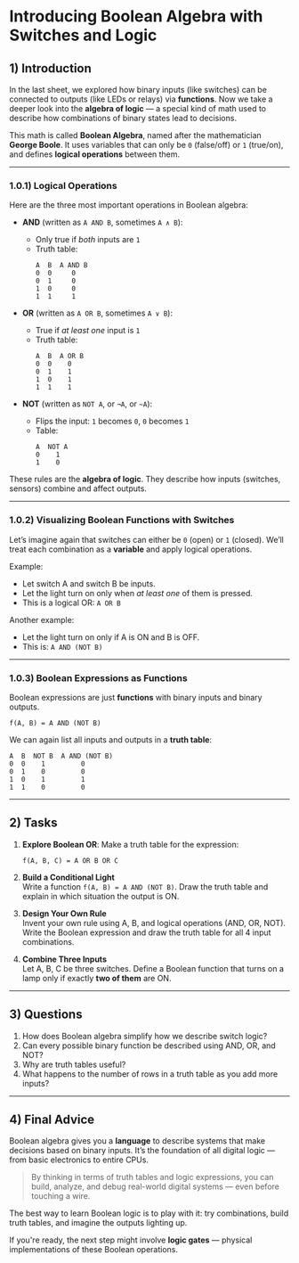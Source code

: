 <!---
{
  "depends_on": ["binary_switch_mapping"],
  "author": "Stephan Bökelmann",
  "first_used": "2025-03-27",
  "keywords": ["boolean algebra", "logic gates", "functions", "truth tables", "binary"]
}
--->

# Introducing Boolean Algebra with Switches and Logic

## 1) Introduction
In the last sheet, we explored how binary inputs (like switches) can be connected to outputs (like LEDs or relays) via **functions**. Now we take a deeper look into the **algebra of logic** — a special kind of math used to describe how combinations of binary states lead to decisions.

This math is called **Boolean Algebra**, named after the mathematician **George Boole**. It uses variables that can only be `0` (false/off) or `1` (true/on), and defines **logical operations** between them.

---

### 1.0.1) Logical Operations
Here are the three most important operations in Boolean algebra:

- **AND** (written as `A AND B`, sometimes `A ∧ B`):
  - Only true if *both* inputs are `1`
  - Truth table:
    ```
    A  B  A AND B
    0  0     0
    0  1     0
    1  0     0
    1  1     1
    ```

- **OR** (written as `A OR B`, sometimes `A ∨ B`):
  - True if *at least one* input is `1`
  - Truth table:
    ```
    A  B  A OR B
    0  0    0
    0  1    1
    1  0    1
    1  1    1
    ```

- **NOT** (written as `NOT A`, or `¬A`, or `~A`):
  - Flips the input: `1` becomes `0`, `0` becomes `1`
  - Table:
    ```
    A  NOT A
    0    1
    1    0
    ```

These rules are the **algebra of logic**. They describe how inputs (switches, sensors) combine and affect outputs.

---

### 1.0.2) Visualizing Boolean Functions with Switches
Let’s imagine again that switches can either be `0` (open) or `1` (closed). We’ll treat each combination as a **variable** and apply logical operations.

Example:
- Let switch A and switch B be inputs.
- Let the light turn on only when *at least one* of them is pressed.
- This is a logical OR: `A OR B`

Another example:
- Let the light turn on only if A is ON and B is OFF.
- This is: `A AND (NOT B)`

---

### 1.0.3) Boolean Expressions as Functions
Boolean expressions are just **functions** with binary inputs and binary outputs.

```
f(A, B) = A AND (NOT B)
```

We can again list all inputs and outputs in a **truth table**:
```
A  B  NOT B  A AND (NOT B)
0  0    1         0
0  1    0         0
1  0    1         1
1  1    0         0
```

---

## 2) Tasks

1. **Explore Boolean OR**: Make a truth table for the expression:
   ```
   f(A, B, C) = A OR B OR C
   ```

2. **Build a Conditional Light**  
   Write a function `f(A, B) = A AND (NOT B)`. Draw the truth table and explain in which situation the output is ON.

3. **Design Your Own Rule**  
   Invent your own rule using A, B, and logical operations (AND, OR, NOT). Write the Boolean expression and draw the truth table for all 4 input combinations.

4. **Combine Three Inputs**  
   Let A, B, C be three switches. Define a Boolean function that turns on a lamp only if exactly **two of them** are ON.

---

## 3) Questions
1. How does Boolean algebra simplify how we describe switch logic?
2. Can every possible binary function be described using AND, OR, and NOT?
3. Why are truth tables useful?
4. What happens to the number of rows in a truth table as you add more inputs?

---

## 4) Final Advice
Boolean algebra gives you a **language** to describe systems that make decisions based on binary inputs. It’s the foundation of all digital logic — from basic electronics to entire CPUs.

> By thinking in terms of truth tables and logic expressions, you can build, analyze, and debug real-world digital systems — even before touching a wire.

The best way to learn Boolean logic is to play with it: try combinations, build truth tables, and imagine the outputs lighting up.

If you're ready, the next step might involve **logic gates** — physical implementations of these Boolean operations.